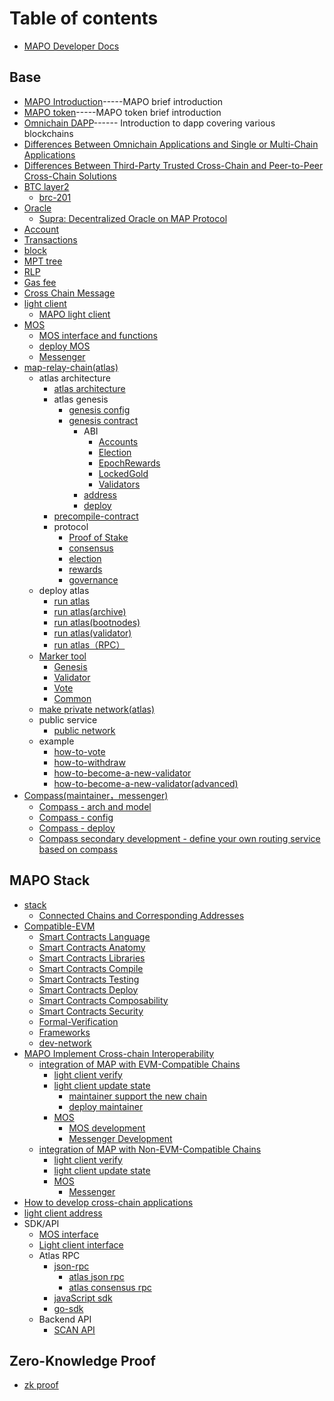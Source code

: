 # Table of contents

* [MAPO Developer Docs](README.md)

## Base

* [MAPO Introduction](docs/base/intro-to-mapo/index_en.md)-----MAPO brief introduction
* [MAPO token](docs/base/intro-to-mapo/mapo-coin_en.md)-----MAPO token brief introduction
* [Omnichain DAPP](docs/base/omnichain-dapp/index_en.md)------ Introduction to dapp covering various blockchains
* [Differences Between Omnichain Applications and Single or Multi-Chain Applications](docs/base/omnichain-dapp/different_en.md)
* [Differences Between Third-Party Trusted Cross-Chain and Peer-to-Peer Cross-Chain Solutions](docs/base/omnichain-dapp/the-other_en.md)
* [BTC layer2](docs/btc-layer2/index_en.md)
  * [brc-201](docs/btc-layer2/brc201.md)
* [Oracle](docs/base/oracle/index.md)
  * [Supra: Decentralized Oracle on MAP Protocol](docs/base/oracle/Supra_en.md)
* [Account](docs/base/accounts/index_en.md) 
* [Transactions](docs/base/transactions/index_en.md) 
* [block](docs/base/block/index_en.md)
* [MPT tree](docs/base/mpt/index_en.md) 
* [RLP](docs/base/rlp/index_en.md)
* [Gas fee](docs/base/gas/index_en.md)
* [Cross Chain Message](docs/base/cross-chain-message/index_en.md)
* [light client](docs/base/light-client/index_en.md)
  * [MAPO light client](docs/base/light-client/MapoLightClient_en.md) 
* [MOS](docs/base/mos/index_en.md)
    * [MOS interface and functions](docs/base/mos/mos_interface_en.md)
    * [deploy MOS](docs/base/mos/mos_deploy_en.md)
    * [Messenger](docs/base/mos/Messenger_en.md) 
* [map-relay-chain(atlas)](docs/base/mapo-relay-chain/nodes/architecture_en.md)
    * atlas architecture
        * [atlas architecture](docs/base/mapo-relay-chain/nodes/architecture_en.md)
        * atlas genesis
          * [genesis config](docs/base/mapo-relay-chain/nodes/genesis-config_en.md)
          * [genesis contract](/docs/base/mapo-relay-chain/genesis-contract/index_en.md)
            * ABI
              * [Accounts](docs/base/mapo-relay-chain/genesis-contract/accounts_en.md)
              * [Election](docs/base/mapo-relay-chain/genesis-contract/election_en.md)
              * [EpochRewards](docs/base/mapo-relay-chain/genesis-contract/epoch-rewards_en.md)
              * [LockedGold](docs/base/mapo-relay-chain/genesis-contract/locked-gold_en.md)
              * [Validators](docs/base/mapo-relay-chain/genesis-contract/validators_en.md)
            * [address](docs/base/mapo-relay-chain/genesis-contract/address_en.md)
            * [deploy](docs/base/mapo-relay-chain/genesis-contract/deploy_en.md)
        * [precompile-contract](docs/base/mapo-relay-chain/precompile-contract_.md)
        * protocol
          * [Proof of Stake](docs/base/mapo-relay-chain/protocol/pos_en.md)
          * [consensus](docs/base/mapo-relay-chain/protocol/consensus_en.md)
          * [election](docs/base/mapo-relay-chain/protocol/election_en.md)
          * [rewards](docs/base/mapo-relay-chain/protocol/rewards_en.md)
          * [governance](docs/base/mapo-relay-chain/protocol/governance_en.md)
    * deploy atlas
      * [run atlas](docs/base/mapo-relay-chain/nodes/run-a-node_en.md)
      * [run atlas(archive)](docs/base/mapo-relay-chain/nodes/archive-nodes_en.md)
      * [run atlas(bootnodes)](docs/base/mapo-relay-chain/nodes/bootnodes_en.md)
      * [run atlas(validator)](docs/base/mapo-relay-chain/nodes/validator-nodes_en.md)
      * [run atlas（RPC）](docs/base/mapo-relay-chain/nodes/rpc-nodes_en.md)
    * [Marker tool](docs/base/mapo-relay-chain/marker/overview_en.md)
      * [Genesis](docs/base/mapo-relay-chain/nodes/genesis-config_en.md) 
      * [Validator](docs/base/mapo-relay-chain/marker/validator_en.md) 
      * [Vote](docs/base/mapo-relay-chain/marker/vote_en.md) 
      * [Common](docs/base/mapo-relay-chain/marker/common_en.md)
    * [make private network(atlas)](docs/base/mapo-relay-chain/make-private-network_en.md)
    * public service   
      * [public network](docs/base/mapo-relay-chain/public-service_en.md)
    * example
      * [how-to-vote](docs/base/mapo-relay-chain/example/how-to-vote_en.md)
      * [how-to-withdraw](docs/base/mapo-relay-chain/example/how-to-withdraw_en.md)
      * [how-to-become-a-new-validator](docs/base/mapo-relay-chain/example/how-to-become-a-new-validator_en.md)
      * [how-to-become-a-new-validator(advanced)](docs/base/mapo-relay-chain/example/how-to-become-a-new-validator-advanced_en.md)
* [Compass(maintainer，messenger)](docs/base/Compass/index_en.md)
    * [Compass - arch and model](docs/base/Compass/index_en.md#compass---the-introduction-of-model-and-arch)
    * [Compass - config](docs/base/Compass/index_en.md#config-of-compass)
    * [Compass - deploy](docs/base/Compass/index_en.md#compass-env-and-deploy)
    * [Compass secondary development - define your own routing service based on compass](docs/base/Compass/index_en.md#compass-secondary-development---define-your-own-routing-service-based-on-compass)

## MAPO Stack

* [stack](docs/mapo-stack/stack/index.md)
  * [Connected Chains and Corresponding Addresses](docs/mapo-stack/stack/chains-connect.md)
* [Compatible-EVM](docs/mapo-stack/compatible-evm/index_en.md)
  * [Smart Contracts Language](docs/mapo-stack/compatible-evm/solidity_en.md)
  * [Smart Contracts Anatomy](docs/mapo-stack/compatible-evm/anatomy_en.md)
  * [Smart Contracts Libraries](docs/mapo-stack/compatible-evm/libraries_en.md)
  * [Smart Contracts Compile](docs/mapo-stack/compatible-evm/compile_en.md)
  * [Smart Contracts Testing](docs/mapo-stack/compatible-evm/testing_en.md)
  * [Smart Contracts Deploy](docs/mapo-stack/compatible-evm/deploying_en.md)
  * [Smart Contracts Composability](docs/mapo-stack/compatible-evm/composability_en.md)
  * [Smart Contracts Security](docs/mapo-stack/compatible-evm/security_en.md)
  * [Formal-Verification](docs/mapo-stack/compatible-evm/formal-verification_en.md)
  * [Frameworks](docs/mapo-stack/compatible-evm/frameworks_en.md)
  * [dev-network](docs/mapo-stack/compatible-evm/dev-network_en.md)
* [MAPO Implement Cross-chain Interoperability](docs/mapo-stack/chains-connect/index_en.md)
  * [integration of MAP with EVM-Compatible Chains](docs/mapo-stack/chains-connect/evm-chain/index_en.md)
    * [light client verify](docs/mapo-stack/chains-connect/evm-chain/index_en.md#light-client)
    * [light client update state](docs/mapo-stack/chains-connect/evm-chain/index_en.md#maintainer) 
      * [maintainer support the new chain](docs/mapo-stack/chains-connect/evm-chain/index_en.md#maintainer) 
      * [deploy maintainer](docs/base/Compass/index_en.md#compass-env-and-deploy) 
    * [MOS](docs/mapo-stack/chains-connect/evm-chain/index_en.md#mos)
      * [MOS development](docs/mapo-stack/chains-connect/evm-chain/index_en.md#mos-contract-development)
      * [Messenger Development](docs/mapo-stack/chains-connect/evm-chain/index_en.md#messenger-development) 
  * [integration of MAP with Non-EVM-Compatible Chains](docs/mapo-stack/chains-connect/non-evm-chain/index_en.md)
    * [light client verify](docs/mapo-stack/chains-connect/non-evm-chain/index_en.md#light-client)
    * [light client update state](docs/mapo-stack/chains-connect/non-evm-chain/index_en.md#maintainer)
    * [MOS](docs/mapo-stack/chains-connect/non-evm-chain/index_en.md#mos) 
      * [Messenger](docs/mapo-stack/chains-connect/non-evm-chain/index_en.md#messenger)
* [How to develop cross-chain applications](docs/mapo-stack/omni-dapp/index.md)
* [light client address](/docs/mapo-stack/stack/index.md)
* SDK/API 
  *  [MOS interface](docs/sdk/mos/index_en.md)
  *  [Light client interface](docs/sdk/light-client/index_en.md)
  *  Atlas RPC
     *  [json-rpc](docs/sdk/mapo-relay-chain/json-rpc/index_en.md)
        *  [atlas json rpc](docs/sdk/mapo-relay-chain/json-rpc/atlas-json-rpc.md)
        *  [atlas consensus rpc](docs/sdk/mapo-relay-chain/json-rpc/atlas-consensus-rpc.md)
     *  [javaScript sdk](docs/sdk/mapo-relay-chain/javaScript.md)
     *  [go-sdk](/docs/sdk/mapo-relay-chain/go-sdk_en.md)
  * Backend API
    * [SCAN API](docs/sdk/backend/index.md)


## Zero-Knowledge Proof

* [zk proof](docs/zk/index_en.md)
